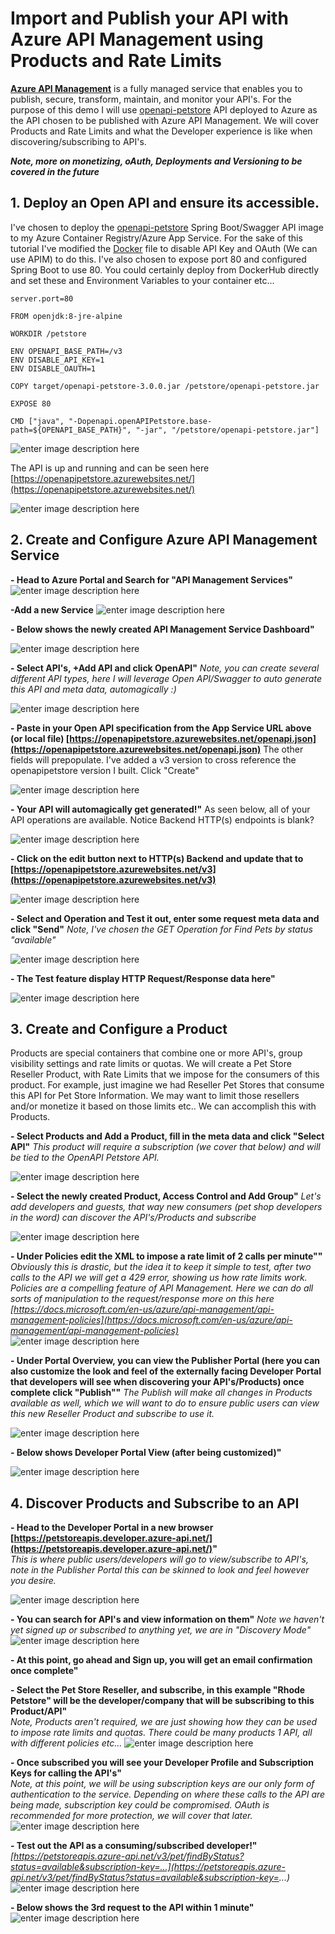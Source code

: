 

# Import and Publish your API with Azure API Management using Products and Rate Limits

[**Azure API Management**](https://azure.microsoft.com/en-us/services/api-management/) is a fully managed service that enables you to publish, secure, transform, maintain, and monitor your API's. For the purpose of this demo I will use [openapi-petstore](https://github.com/OpenAPITools/openapi-petstore) API deployed to Azure as the API chosen to be published with Azure API Management. We will cover Products and Rate Limits and what the Developer experience is like when discovering/subscribing to API's.

***Note, more on monetizing, oAuth, Deployments and Versioning to be covered in the future***

## 1. Deploy an Open API and ensure its accessible.
I've chosen to deploy the  [openapi-petstore](https://github.com/OpenAPITools/openapi-petstore) Spring Boot/Swagger API image to my Azure Container Registry/Azure App Service. For the sake of this tutorial I've modified the [Docker](https://github.com/OpenAPITools/openapi-petstore/blob/master/Dockerfile) file to disable API Key and OAuth (We can use APIM) to do this. I've also chosen to expose port 80 and configured Spring Boot to use 80. You could certainly deploy from DockerHub directly and set these and Environment Variables to your container etc... 
```
server.port=80 
```
```
FROM openjdk:8-jre-alpine

WORKDIR /petstore

ENV OPENAPI_BASE_PATH=/v3
ENV DISABLE_API_KEY=1
ENV DISABLE_OAUTH=1

COPY target/openapi-petstore-3.0.0.jar /petstore/openapi-petstore.jar

EXPOSE 80

CMD ["java", "-Dopenapi.openAPIPetstore.base-path=${OPENAPI_BASE_PATH}", "-jar", "/petstore/openapi-petstore.jar"]

```
![enter image description here](https://github.com/chtrembl/staticcontent/blob/master/apim/appservice3.png?raw=true)

The API is up and running and can be seen here [https://openapipetstore.azurewebsites.net/](https://openapipetstore.azurewebsites.net/)

![enter image description here](https://github.com/chtrembl/staticcontent/blob/master/apim/swagger.png?raw=true)

## 2. Create and Configure Azure API Management Service

 **- Head to Azure Portal and Search for "API Management Services"**		
 ![enter image description here](https://github.com/chtrembl/staticcontent/blob/master/apim/portal1.png?raw=true)

 **-**Add a new Service****
 ![enter image description here](https://github.com/chtrembl/staticcontent/blob/master/apim/portal2a.png?raw=true)
 
**- Below shows the newly created API Management Service Dashboard"**	
	
![enter image description here](https://github.com/chtrembl/staticcontent/blob/master/apim/portal3.png?raw=true)

**- Select API's, +Add API and click OpenAPI"**
*Note, you can create several different API types, here I will leverage Open API/Swagger to auto generate this API and meta data, automagically :)*		

![enter image description here](https://github.com/chtrembl/staticcontent/blob/master/apim/portal4.png?raw=true)

**- Paste in your Open API specification from the App Service URL above (or local file) [https://openapipetstore.azurewebsites.net/openapi.json](https://openapipetstore.azurewebsites.net/openapi.json)**
The other fields will prepopulate. I've added a v3 version to cross reference the openapipetstore version I built. Click "Create"

![enter image description here](https://github.com/chtrembl/staticcontent/blob/master/apim/portal5.png?raw=true)	
	
**- Your API will automagically get generated!"**
As seen below, all of your API operations are available. Notice Backend HTTP(s) endpoints is blank?

![enter image description here](https://github.com/chtrembl/staticcontent/blob/master/apim/portal6.png?raw=true)
		
**- Click on the edit button next to HTTP(s) Backend and update that to [https://openapipetstore.azurewebsites.net/v3](https://openapipetstore.azurewebsites.net/v3)** 

![enter image description here](https://github.com/chtrembl/staticcontent/blob/master/apim/portal7.png?raw=true)	

**- Select and Operation and Test it out, enter some request meta data and click "Send"**
*Note, I've chosen the GET Operation for Find Pets by status "available"*		

![enter image description here](https://github.com/chtrembl/staticcontent/blob/master/apim/portal8.png?raw=true)

**- The Test feature display HTTP Request/Response data here"**		

![enter image description here](https://github.com/chtrembl/staticcontent/blob/master/apim/portal9.png?raw=true)

## 3. Create and Configure a Product

Products are special containers that combine one or more API's, group visibility settings and rate limits or quotas. We will create a Pet Store Reseller Product, with Rate Limits that we impose for the consumers of this product. For example, just imagine we had Reseller Pet Stores that consume this API for Pet Store Information. We may want to limit those resellers and/or monetize it based on those limits etc.. We can accomplish this with Products.

**- Select Products and Add a Product, fill in the meta data and click "Select API"**
*This product will require a subscription (we cover that below) and will be tied to the OpenAPI Petstore API.*	
	
![enter image description here](https://github.com/chtrembl/staticcontent/blob/master/apim/portal10.png?raw=true)

**- Select the newly created Product, Access Control and Add Group"**
*Let's add developers and guests, that way new consumers (pet shop developers in the word) can discover the API's/Products and subscribe*		

![enter image description here](https://github.com/chtrembl/staticcontent/blob/master/apim/portal10b.png?raw=true)

**- Under Policies edit the XML to impose a rate limit of 2 calls per minute""**
*Obviously this is drastic, but the idea it to keep it simple to test, after two calls to the API we will get a 429 error, showing us how rate limits work. Policies are a compelling feature of API Management. Here we can do all sorts of manipulation to the request/response more on this here [https://docs.microsoft.com/en-us/azure/api-management/api-management-policies](https://docs.microsoft.com/en-us/azure/api-management/api-management-policies)*		
![enter image description here](https://github.com/chtrembl/staticcontent/blob/master/apim/portal18.png?raw=true)

**- Under Portal Overview, you can view the Publisher Portal (here you can also customize the look and feel of the externally facing Developer Portal that developers will see when discovering your API's/Products) once complete click "Publish""**
*The Publish will make all changes in Products available as well, which we will want to do to ensure public users can view this new Reseller Product and subscribe to use it.*		

![enter image description here](https://github.com/chtrembl/staticcontent/blob/master/apim/portal11.png?raw=true)

**- Below shows Developer Portal View (after being customized)"**		

![enter image description here](https://github.com/chtrembl/staticcontent/blob/master/apim/portal12.png?raw=true)


## 4. Discover Products and Subscribe to an API 

**- Head to the Developer Portal in a new browser [https://petstoreapis.developer.azure-api.net/](https://petstoreapis.developer.azure-api.net/)"**		
*This is where public users/developers will go to view/subscribe to API's, note in the Publisher Portal this can be skinned to look and feel however you desire.*

![enter image description here](https://github.com/chtrembl/staticcontent/blob/master/apim/portal13.png?raw=true)

**- You can search for API's and view information on them"**
*Note we haven't yet signed up or subscribed to anything yet, we are in "Discovery Mode"*		
![enter image description here](https://github.com/chtrembl/staticcontent/blob/master/apim/portal14.png?raw=true)

**- At this point, go ahead and Sign up, you will get an email confirmation once complete"**	

**- Select the Pet Store Reseller, and subscribe, in this example "Rhode Petstore" will be the developer/company that will be subscribing to this Product/API"**	
*Note, Products aren't required, we are just showing how they can be used to impose rate limits and quotas. There could be many products 1 API, all with different policies etc...*
![enter image description here](https://github.com/chtrembl/staticcontent/blob/master/apim/portal15.png?raw=true)

**- Once subscribed you will see your Developer Profile and Subscription Keys for calling the API's"**	
*Note, at this point, we will be using subscription keys are our only form of authentication to the service. Depending on where these calls to the API are being made, subscription key could be compromised. OAuth is recommended for more protection, we will cover that later.*
![enter image description here](https://github.com/chtrembl/staticcontent/blob/master/apim/portal16.png?raw=true)

**- Test out the API as a consuming/subscribed developer!"**
*[https://petstoreapis.azure-api.net/v3/pet/findByStatus?status=available&subscription-key=...](https://petstoreapis.azure-api.net/v3/pet/findByStatus?status=available&subscription-key=...)*	
![enter image description here](https://github.com/chtrembl/staticcontent/blob/master/apim/portal17.png?raw=true)

**- Below shows the 3rd request to the API within 1 minute"**	
![enter image description here](https://github.com/chtrembl/staticcontent/blob/master/apim/portal19.png?raw=true)
